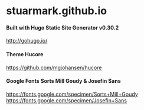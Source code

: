 # stuarmark.github.io

#### Built with Hugo Static Site Generator v0.30.2 
http://gohugo.io/

#### Theme Hucore
https://github.com/mgjohansen/hucore

#### Google Fonts Sorts Mill Goudy & Josefin Sans
https://fonts.google.com/specimen/Sorts+Mill+Goudy
https://fonts.google.com/specimen/Josefin+Sans
